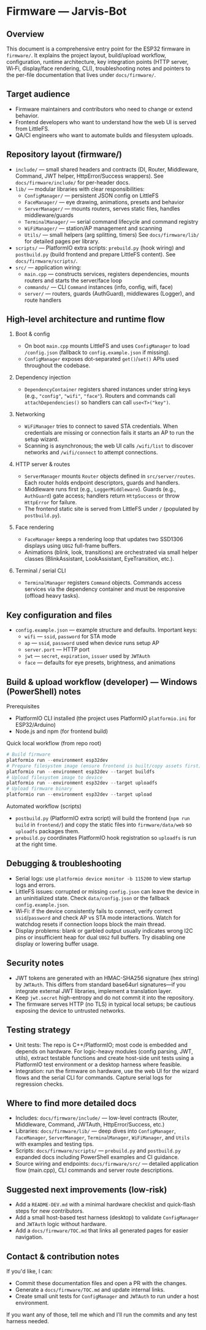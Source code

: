 Firmware — Jarvis-Bot
=====================

Overview
--------
This document is a comprehensive entry point for the ESP32 firmware in `firmware/`. It explains the project layout, build/upload workflow, configuration, runtime architecture, key integration points (HTTP server, Wi‑Fi, display/face rendering, CLI), troubleshooting notes and pointers to the per-file documentation that lives under `docs/firmware/`.

Target audience
---------------
- Firmware maintainers and contributors who need to change or extend behavior.
- Frontend developers who want to understand how the web UI is served from LittleFS.
- QA/CI engineers who want to automate builds and filesystem uploads.

Repository layout (firmware/)
----------------------------
- `include/` — small shared headers and contracts (DI, Router, Middleware, Command, JWT helper, HttpError/Success wrappers). See `docs/firmware/include/` for per-header docs.
- `lib/` — modular libraries with clear responsibilities:
  - `ConfigManager/` — persistent JSON config on LittleFS
  - `FaceManager/` — eye drawing, animations, presets and behavior
  - `ServerManager/` — mounts routers, serves static files, handles middleware/guards
  - `TerminalManager/` — serial command lifecycle and command registry
  - `WiFiManager/` — station/AP management and scanning
  - `Utils/` — small helpers (arg splitting, timers)
  See `docs/firmware/lib/` for detailed pages per library.
- `scripts/` — PlatformIO extra scripts: `prebuild.py` (hook wiring) and `postbuild.py` (build frontend and prepare LittleFS content). See `docs/firmware/scripts/`.
- `src/` — application wiring:
  - `main.cpp` — constructs services, registers dependencies, mounts routers and starts the server/face loop
  - `commands/` — CLI `Command` instances (info, config, wifi, face)
  - `server/` — routers, guards (AuthGuard), middlewares (Logger), and route handlers

High-level architecture and runtime flow
----------------------------------------
1. Boot & config
	- On boot `main.cpp` mounts LittleFS and uses `ConfigManager` to load `/config.json` (fallback to `config.example.json` if missing).
	- `ConfigManager` exposes dot-separated `get()`/`set()` APIs used throughout the codebase.

2. Dependency injection
	- `DependencyContainer` registers shared instances under string keys (e.g., `"config"`, `"wifi"`, `"face"`). Routers and commands call `attachDependencies()` so handlers can call `use<T>("key")`.

3. Networking
	- `WiFiManager` tries to connect to saved STA credentials. When credentials are missing or connection fails it starts an AP to run the setup wizard.
	- Scanning is asynchronous; the web UI calls `/wifi/list` to discover networks and `/wifi/connect` to attempt connections.

4. HTTP server & routes
	- `ServerManager` mounts `Router` objects defined in `src/server/routes`. Each router holds endpoint descriptors, guards and handlers.
	- Middleware runs first (e.g., `LoggerMiddleware`). Guards (e.g., `AuthGuard`) gate access; handlers return `HttpSuccess` or throw `HttpError` for failure.
	- The frontend static site is served from LittleFS under `/` (populated by `postbuild.py`).

5. Face rendering
	- `FaceManager` keeps a rendering loop that updates two SSD1306 displays using `U8G2` full-frame buffers.
	- Animations (blink, look, transitions) are orchestrated via small helper classes (BlinkAssistant, LookAssistant, EyeTransition, etc.).

6. Terminal / serial CLI
	- `TerminalManager` registers `Command` objects. Commands access services via the dependency container and must be responsive (offload heavy tasks).

Key configuration and files
---------------------------
- `config.example.json` — example structure and defaults. Important keys:
  - `wifi` — `ssid`, `password` for STA mode
  - `ap` — `ssid`, `password` used when device runs setup AP
  - `server.port` — HTTP port
  - `jwt` — `secret`, `expiration`, `issuer` used by `JWTAuth`
  - `face` — defaults for eye presets, brightness, and animations

Build & upload workflow (developer) — Windows (PowerShell) notes
---------------------------------------------------------------
Prerequisites
- PlatformIO CLI installed (the project uses PlatformIO `platformio.ini` for ESP32/Arduino)
- Node.js and npm (for frontend build)

Quick local workflow (from repo root)

```powershell
# Build firmware
platformio run --environment esp32dev
# Prepare filesystem image (ensure frontend is built/copy assets first)
platformio run --environment esp32dev --target buildfs
# Upload filesystem image to device
platformio run --environment esp32dev --target uploadfs
# Upload firmware binary
platformio run --environment esp32dev --target upload
```

Automated workflow (scripts)
- `postbuild.py` (PlatformIO extra script) will build the frontend (`npm run build` in `frontend/`) and copy the static files into `firmware/data/web` so `uploadfs` packages them.
- `prebuild.py` coordinates PlatformIO hook registration so `uploadfs` is run at the right time.

Debugging & troubleshooting
---------------------------
- Serial logs: use `platformio device monitor -b 115200` to view startup logs and errors.
- LittleFS issues: corrupted or missing `config.json` can leave the device in an uninitialized state. Check `data/config.json` or the fallback `config.example.json`.
- Wi‑Fi: if the device consistently fails to connect, verify correct `ssid`/`password` and check AP vs STA mode interactions. Watch for watchdog resets if connection loops block the main thread.
- Display problems: blank or garbled output usually indicates wrong I2C pins or insufficient heap for dual `U8G2` full buffers. Try disabling one display or lowering buffer usage.

Security notes
--------------
- JWT tokens are generated with an HMAC-SHA256 signature (hex string) by `JWTAuth`. This differs from standard base64url signatures—if you integrate external JWT libraries, implement a translation layer.
- Keep `jwt.secret` high-entropy and do not commit it into the repository.
- The firmware serves HTTP (no TLS) in typical local setups; be cautious exposing the device to untrusted networks.

Testing strategy
----------------
- Unit tests: The repo is C++/PlatformIO; most code is embedded and depends on hardware. For logic-heavy modules (config parsing, JWT, utils), extract testable functions and create host-side unit tests using a PlatformIO test environment or a desktop harness where feasible.
- Integration: run the firmware on hardware, use the web UI for the wizard flows and the serial CLI for commands. Capture serial logs for regression checks.

Where to find more detailed docs
--------------------------------
- Includes: `docs/firmware/include/` — low-level contracts (Router, Middleware, Command, JWTAuth, HttpError/Success, etc.)
- Libraries: `docs/firmware/lib/` — deep dives into `ConfigManager`, `FaceManager`, `ServerManager`, `TerminalManager`, `WiFiManager`, and `Utils` with examples and testing tips.
- Scripts: `docs/firmware/scripts/` — `prebuild.py` and `postbuild.py` expanded docs including PowerShell examples and CI guidance.
- Source wiring and endpoints: `docs/firmware/src/` — detailed application flow (main.cpp), CLI commands and server route descriptions.

Suggested next improvements (low-risk)
------------------------------------
- Add a `README-DEV.md` with a minimal hardware checklist and quick-flash steps for new contributors.
- Add a small host-based test harness (desktop) to validate `ConfigManager` and `JWTAuth` logic without hardware.
- Add a `docs/firmware/TOC.md` that links all generated pages for easier navigation.

Contact & contribution notes
----------------------------
If you'd like, I can:
- Commit these documentation files and open a PR with the changes.
- Generate a `docs/firmware/TOC.md` and update internal links.
- Create small unit tests for `ConfigManager` and `JWTAuth` to run under a host environment.

If you want any of those, tell me which and I'll run the commits and any test harness needed.
